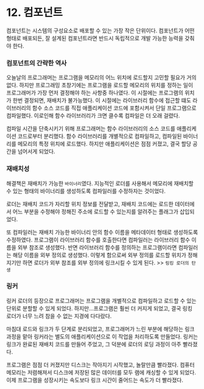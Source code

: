 # 12. 컴포넌트
컴포넌트는 시스템의 구성요소로 배포할 수 있는 가장 작은 단위이다. 컴포넌트가 어떤 형태로 배포되든, 잘 설계된 컴포넌트라면 반드시 독립적으로 개발 가능한 능력을 갖춰야 한다.

### 컴포넌트의 간략한 역사
오늘날의 프로그래머는 프로그램을 메모리의 어느 위치에 로드할지 고민할 필요가 거의 없다. 하지만 프로그래밍 초창기에는 프로그램을 로드할 메모리의 위치를 정하는 일이 프로그래머가 가장 먼저 결정해야 하는 사항중 하나였다. 이 시절에는 프로그램의 위치가 한번 결정되면, 재배치가 불가능했다. 이 시절에는 라이브러리 함수에 접근할 떄도 라이브러리의 함수 소스 코드를 직접 애플리케이션 코드에 포함시켜서 단일 프로그램으로 컴파일했다. 이로인해 함수 라이브러리가 크면 클수록 컴파일은 더 오래 걸렸다.

컴파일 시간을 단축시키기 위해 프로그래머는 함수 라이브러리의 소스 코드를 애플리케이션 코드로부터 분리했다. 함수 라이브러리를 개별적으로 컴파일하고, 컴파일된 바이너리를 메모리의 특정 위치에 로드했다. 하지만 애플리케이션은 점점 커졌고, 결국 할당 공간을 넘어서게 되었다.

### 재배치성
해결책은 재배치가 가능한 `바이너리`였다. 지능적인 로더를 사용해서 메모리에 재배치할 수 있는 형태의 바이너리를 생성하도록 컴파일러를 수정하자는 것이었다.

로더는 재배치 코드가 자리할 위치 정보를 전달받고, 재배치 코드에는 로드한 데이터에서 어느 부분을 수정해야 정해진 주소에 로드할 수 있는지를 알려주는 플래그가 삽입되었다.

또 컴파일러는 재배치 가능한 바이너리 안의 함수 이름을 메타데이터 형태로 생성하도록 수정하였다. 프로그램이 라이브러리 함수를 호출한다면 컴파일러는 라이브러리 함수 이름을 외부 참조로 생성했다. 반면 라이브러리 함수를 정의하는 프로그램이라면 컴파일러는 해당 이름을 외부 정의로 생성했다. 이렇게 함으로써 외부 정의를 로드할 위치가 정해지기만 하면 로더가 외부 참조를 외부 정의에 링크시킬 수 있게 된다. >> `링킹 로더의 탄생`

### 링커
링커 로더의 등장으로 프로그래머는 프로그램을 개별적으로 컴파일하고 로드할 수 있는 단위로 분할할 수 있게 되었다. 하지만...프로그램은 훨씬 더 커지게 되었고, 결국 링킹 로더가 너무 느려 참을 수 없는 지경에 다다랐다.

마침대 로드와 링크가 두 단계로 분리되었고, 프로그래머가 느린 부분에 해당하는 링크 과정을 맡아 링커라는 별도의 애플리케이션으로 이 작업을 처리하도록 만들었다. 링커는 링크가 완료된 재배치 코드를 만들어 주었고, 그 덕분에 로더의 로딩 과정이 아주 빨라졌다.

프로그램은 점점 더 커졌지만 디스크는 작아지기 시작했고, 놀랄만큼 빨라졌다. 컴퓨터 메모리는 저렴해져서 디스크에 저장된 많은 데이터를 모두 램에 캐싱할 수 있게 되었다. 이제 프로그램을 성장시키는 속도보다 링크 시간이 줄어드는 속도가 더 빨라졌다.